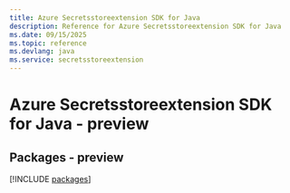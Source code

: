 ```yaml
---
title: Azure Secretsstoreextension SDK for Java
description: Reference for Azure Secretsstoreextension SDK for Java
ms.date: 09/15/2025
ms.topic: reference
ms.devlang: java
ms.service: secretsstoreextension
---
```

# Azure Secretsstoreextension SDK for Java - preview
## Packages - preview
[!INCLUDE [packages](secretsstoreextension-index.md)]